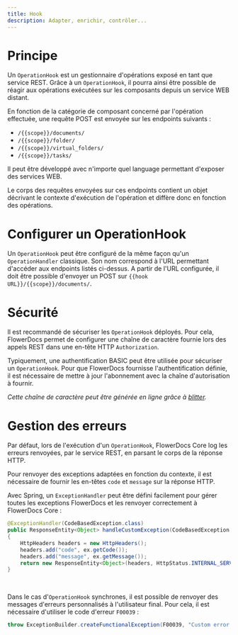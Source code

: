 ```yaml
---
title: Hook
description: Adapter, enrichir, contrôler...
---
```


# Principe

Un `OperationHook` est un gestionnaire d'opérations exposé en tant que service REST. Grâce à un `OperationHook`, il pourra ainsi être possible de réagir aux opérations exécutées sur les composants depuis un service WEB distant.

En fonction de la catégorie de composant concerné par l'opération effectuée, une requête POST est envoyée sur les endpoints suivants : 

* `/{{scope}}/documents/`
* `/{{scope}}/folder/`
* `/{{scope}}/virtual_folders/`
* `/{{scope}}/tasks/`

Il peut être développé avec n'importe quel language permettant d'exposer des services WEB. 

Le corps des requêtes envoyées sur ces endpoints contient un objet décrivant le contexte d'exécution de l'opération et diffère donc en fonction des opérations.


# Configurer un OperationHook

Un `OperationHook` peut être configuré de la même façon qu'un `OperationHandler` classique. Son nom correspond à l'URL permettant d'accéder aux endpoints listés ci-dessus.
A partir de l'URL configurée, il doit être possible d'envoyer un POST sur `{{hook URL}}/{{scope}}/documents/`.

# Sécurité

Il est recommandé de sécuriser les `OperationHook` déployés. Pour cela, FlowerDocs permet de configurer une chaîne de caractère fournie lors des appels REST dans une en-tête HTTP `Authorization`.

Typiquement, une authentification BASIC peut être utilisée pour sécuriser un `OperationHook`. Pour que FlowerDocs fournisse l'authentification définie, il est nécessaire de mettre à jour l'abonnement avec la chaîne d'autorisation à fournir.

_Cette chaîne de caractère peut être générée en ligne grâce à [blitter](https://www.blitter.se/utils/basic-authentication-header-generator/)._


# Gestion des erreurs

Par défaut, lors de l'exécution d'un ``OperationHook``, FlowerDocs Core log les erreurs renvoyées, par le service REST, en parsant le corps de la réponse HTTP. 

Pour renvoyer des exceptions adaptées en fonction du contexte, il est nécessaire de fournir les en-têtes `code` et `message` sur la réponse HTTP.

Avec Spring, un `ExceptionHandler` peut être défini facilement pour gérer toutes les exceptions FlowerDocs et les renvoyer correctement à FlowerDocs Core :

```java
@ExceptionHandler(CodeBasedException.class)
public ResponseEntity<Object> handleCustomException(CodeBasedException ex, WebRequest request)
{
    HttpHeaders headers = new HttpHeaders();
    headers.add("code", ex.getCode());
    headers.add("message", ex.getMessage());
    return new ResponseEntity<Object>(headers, HttpStatus.INTERNAL_SERVER_ERROR);
}
```

<br/>

Dans le cas d'``OperationHook`` synchrones, il est possible de renvoyer des messages d'erreurs personnalisés à l'utilisateur final. 
Pour cela, il est nécessaire d'utiliser le code d'erreur ``F00039`` : 

```java
throw ExceptionBuilder.createFunctionalException(F00039, "Custom error message"); 
```